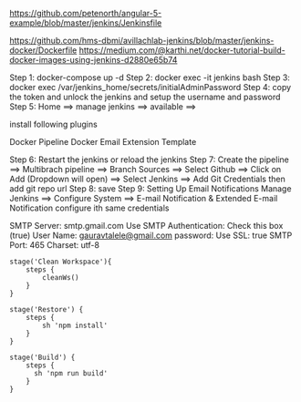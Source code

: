 https://github.com/petenorth/angular-5-example/blob/master/jenkins/Jenkinsfile

https://github.com/hms-dbmi/avillachlab-jenkins/blob/master/jenkins-docker/Dockerfile
https://medium.com/@karthi.net/docker-tutorial-build-docker-images-using-jenkins-d2880e65b74

Step 1: docker-compose up -d
Step 2: docker exec -it jenkins bash
Step 3: docker exec /var/jenkins_home/secrets/initialAdminPassword
Step 4: copy the token and unlock the jenkins and setup the username and password
Step 5: Home ==> manage jenkins ==> available ==>

install following plugins

Docker Pipeline
Docker
Email Extension Template

Step 6: Restart the jenkins or reload the jenkins
Step 7: Create the pipeline ==> Multibrach pipeline ==> Branch Sources ==> Select Github ==>
Click on Add (Dropdown will open) ==> Select Jenkins ==> Add Git Credentials
then add git repo url
Step 8: save
Step 9: Setting Up Email Notifications
Manage Jenkins ==> Configure System ==> E-mail Notification & Extended E-mail Notification
configure ith same credentials

SMTP Server: smtp.gmail.com
Use SMTP Authentication: Check this box (true)
User Name: gauravtalele@gmail.com
password: <Email Password>
Use SSL: true
SMTP Port: 465
Charset: utf-8

    stage('Clean Workspace'){
        steps {
            cleanWs()
        }
    }

    stage('Restore') {
        steps {
            sh 'npm install'
        }
    }

    stage('Build') {
        steps {
          sh 'npm run build'
        }
    }
